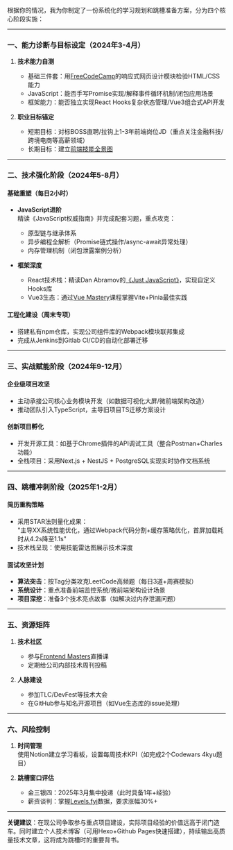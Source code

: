 根据你的情况，我为你制定了一份系统化的学习规划和跳槽准备方案，分为四个核心阶段实施：

---
### **一、能力诊断与目标设定（2024年3-4月）**
1. **技术能力自测**  
   - 基础三件套：用[FreeCodeCamp](https://www.freecodecamp.org/)的响应式网页设计模块检验HTML/CSS能力
   - JavaScript：能否手写Promise实现/解释事件循环机制/闭包应用场景
   - 框架能力：能否独立实现React Hooks复杂状态管理/Vue3组合式API开发

2. **职业目标锚定**  
   - 短期目标：对标BOSS直聘/拉钩上1-3年前端岗位JD（重点关注金融科技/跨境电商等高薪领域）
   - 长期目标：建立[前端技能全景图](https://roadmap.sh/frontend)

---
### **二、技术强化阶段（2024年5-8月）**
#### **基础重塑（每日2小时）**
- **JavaScript进阶**  
  精读《JavaScript权威指南》并完成配套习题，重点攻克：
  - 原型链与继承体系
  - 异步编程全解析（Promise链式操作/async-await异常处理）
  - 内存管理机制（闭包泄露案例分析）

- **框架深度**  
  - React技术栈：精读Dan Abramov的[《Just JavaScript》](https://justjavascript.com/)，实现自定义Hooks库
  - Vue3生态：通过[Vue Mastery](https://www.vuemastery.com/)课程掌握Vite+Pinia最佳实践

#### **工程化建设（周末专项）**
- 搭建私有npm仓库，实现公司组件库的Webpack模块联邦集成
- 完成从Jenkins到Gitlab CI/CD的自动化部署迁移

---
### **三、实战赋能阶段（2024年9-12月）**
#### **企业级项目攻坚**
- 主动承接公司核心业务模块开发（如数据可视化大屏/微前端架构改造）
- 推动团队引入TypeScript，主导旧项目TS迁移方案设计

#### **创新项目孵化**
- 开发开源工具：如基于Chrome插件的API调试工具（整合Postman+Charles功能）
- 全栈项目：采用Next.js + NestJS + PostgreSQL实现实时协作文档系统

---
### **四、跳槽冲刺阶段（2025年1-2月）**
#### **简历重构策略**
- 采用STAR法则量化成果：  
  "主导XX系统性能优化，通过Webpack代码分割+缓存策略优化，首屏加载耗时从4.2s降至1.1s"
- 技术栈呈现：使用技能雷达图展示技术深度

#### **面试攻坚计划**
- **算法突击**：按Tag分类攻克LeetCode高频题（每日3道+周赛模拟）
- **系统设计**：重点准备前端监控系统/微前端架构设计场景
- **项目深挖**：准备3个技术亮点故事（如解决过内存泄漏问题）

---
### **五、资源矩阵**
1. **技术社区**  
   - 参与[Frontend Masters](https://frontendmasters.com/)直播课
   - 定期给公司内部技术周刊投稿

2. **人脉建设**  
   - 参加TLC/DevFest等技术大会
   - 在GitHub参与知名开源项目（如Vue生态库的issue处理）

---
### **六、风险控制**
1. **时间管理**  
   使用Notion建立学习看板，设置每周技术KPI（如完成2个Codewars 4kyu题目）

2. **跳槽窗口评估**  
   - 金三银四：2025年3月集中投递（此时具备1年+经验）
   - 薪资谈判：掌握[Levels.fyi](https://www.levels.fyi/)数据，要求涨幅30%+

---
**关键建议**：在现公司争取参与重点项目建设，实际项目经验的价值远高于闭门造车。同时建立个人技术博客（可用Hexo+Github Pages快速搭建），持续输出高质量技术文章，这将成为跳槽时的重要背书。